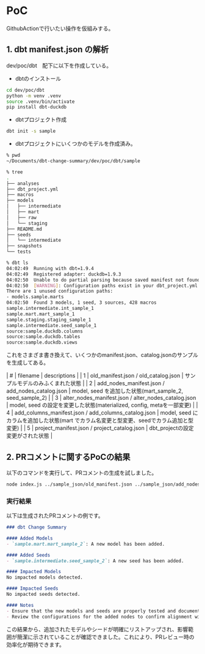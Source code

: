 # PoC

GithubActionで行いたい操作を仮組みする。

## 1. dbt manifest.json の解析

dev/poc/dbt　配下に以下を作成している。

* dbtのインストール
```bash
cd dev/poc/dbt
python -m venv .venv
source .venv/bin/activate
pip install dbt-duckdb
```

* dbtプロジェクト作成
```bash
dbt init -s sample
```

* dbtプロジェクトにいくつかのモデルを作成済み。
```bash
% pwd
~/Documents/dbt-change-summary/dev/poc/dbt/sample

% tree
.
├── analyses
├── dbt_project.yml
├── macros
├── models
│   ├── intermediate
│   ├── mart
│   ├── raw
│   └── staging
├── README.md
├── seeds
│   └── intermediate
├── snapshots
└── tests

% dbt ls                                                                                                                                                                   (git)-[main]
04:02:49  Running with dbt=1.9.4
04:02:49  Registered adapter: duckdb=1.9.3
04:02:50  Unable to do partial parsing because saved manifest not found. Starting full parse.
04:02:50  [WARNING]: Configuration paths exist in your dbt_project.yml file which do not apply to any resources.
There are 1 unused configuration paths:
- models.sample.marts
04:02:50  Found 3 models, 1 seed, 3 sources, 428 macros
sample.intermediate.int_sample_1
sample.mart.mart_sample_1
sample.staging.staging_sample_1
sample.intermediate.seed_sample_1
source:sample.duckdb.columns
source:sample.duckdb.tables
source:sample.duckdb.views
```

これをさまざま書き換えて、いくつかのmanifest.json、catalog.jsonのサンプルを生成してある。

| # | filename | descriptions |
| 1 | old_manifest.json / old_catalog.json | サンプルモデルのみふくまれた状態 |
| 2 | add_nodes_manifest.json / add_nodes_catalog.json | model, seed を追加した状態(mart_sample_2, seed_sample_2) |
| 3 | alter_nodes_manifest.json / alter_nodes_catalog.json | model, seed の設定を変更した状態(materialized, config, metaを一部変更) | 
| 4 | add_columns_manifest.json / add_columns_catalog.json | model, seed にカラムを追加した状態(mart でカラム名変更と型変更、seedでカラム追加と型変更) |
| 5 | project_manifest.json / project_catalog.json | dbt_projectの設定変更がされた状態 |

## 2. PRコメントに関するPoCの結果

以下のコマンドを実行して、PRコメントの生成を試しました。

```bash
node index.js ../sample_json/old_manifest.json ../sample_json/add_nodes_manifest.json ../sample_json/old_catalog.json ../sample_json/add_nodes_catalog.json
```

### 実行結果

以下は生成されたPRコメントの例です。

```markdown
### dbt Change Summary

#### Added Models
- `sample.mart.mart_sample_2`: A new model has been added.

#### Added Seeds
- `sample.intermediate.seed_sample_2`: A new seed has been added.

#### Impacted Models
No impacted models detected.

#### Impacted Seeds
No impacted seeds detected.

#### Notes
- Ensure that the new models and seeds are properly tested and documented.
- Review the configurations for the added nodes to confirm alignment with project standards.
```

この結果から、追加されたモデルやシードが明確にリストアップされ、影響範囲が簡潔に示されていることが確認できました。これにより、PRレビュー時の効率化が期待できます。
